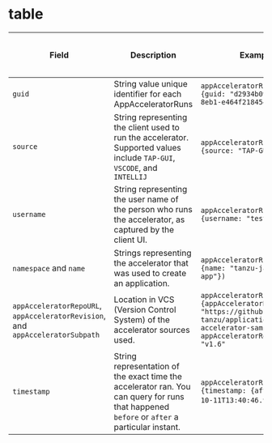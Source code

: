 # table


| **Field** | **Description** | **Example** |**Can be used as query argument**|
|--------|---------|------------|------------|
|`guid`|String value unique identifier for each AppAcceleratorRuns|`appAcceleratorRuns(query:{guid: "d2934b09-5d4c-45da-8eb1-e464f218454e"})`|Yes|
|`source`|String representing the client used to run the accelerator. Supported values include `TAP-GUI`, `VSCODE`, and `INTELLIJ`|`appAcceleratorRuns(query:{source: "TAP-GUI"})`|Yes|
|`username`|String representing the user name of the person who runs the accelerator, as captured by the client UI.|`appAcceleratorRuns(query:{username: "test.user"})`|Yes|
|`namespace` and `name`|Strings representing the accelerator that was used to create an application.|`appAcceleratorRuns(query:{name: "tanzu-java-web-app"})`|Yes|
|`appAcceleratorRepoURL`, `appAcceleratorRevision`, and `appAcceleratorSubpath`|Location in VCS (Version Control System) of the accelerator sources used.|`appAcceleratorRuns(query:{appAcceleratorRepoURL: "https://github.com/vmware-tanzu/application-accelerator-samples.git", appAcceleratorRevision: "v1.6"`|Yes|
|`timestamp`|String representation of the exact time the accelerator ran. You can query for runs that happened `before` or `after` a particular instant.|`appAcceleratorRuns(query: {timestamp: {after: "2023-10-11T13:40:46.952Z"}}`)|Yes|

